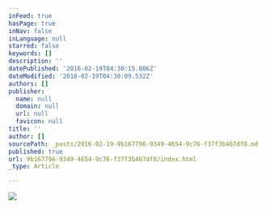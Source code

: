```yaml
---
inFeed: true
hasPage: true
inNav: false
inLanguage: null
starred: false
keywords: []
description: ''
datePublished: '2016-02-19T04:30:15.006Z'
dateModified: '2016-02-19T04:30:09.532Z'
authors: []
publisher:
  name: null
  domain: null
  url: null
  favicon: null
title: ''
author: []
sourcePath: _posts/2016-02-19-9b167796-9349-4654-9c76-f37f3b467df8.md
published: true
url: 9b167796-9349-4654-9c76-f37f3b467df8/index.html
_type: Article

---
```

![](https://the-grid-user-content.s3-us-west-2.amazonaws.com/46306b48-40ff-4548-b637-2f4b6749eccd.jpg)